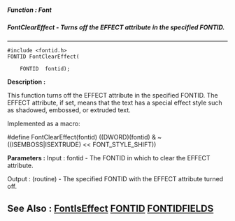 ##### Function : Font
##### FontClearEffect - Turns off the EFFECT attribute in the specified FONTID.
---
```
#include <fontid.h>
FONTID FontClearEffect(

	FONTID  fontid);
```
**Description :**

This function turns off the EFFECT attribute in the specified FONTID.  The 
EFFECT attribute, if set, means that the text has a special effect style such 
as shadowed, embossed, or extruded text.

Implemented as a macro:

#define FontClearEffect(fontid) ((DWORD)(fontid) & ~((ISEMBOSS|ISEXTRUDE) << 
FONT_STYLE_SHIFT))

**Parameters :**
Input :
fontid  -  The FONTID in which to clear the EFFECT attribute.

Output :
(routine)  -  The specified FONTID with the EFFECT attribute turned off.



**See Also :**
[FontIsEffect](/domino-c-api-docs/reference/Func/FontIsEffect)
[FONTID](/domino-c-api-docs/reference/Data/FONTID)
[FONTIDFIELDS](/domino-c-api-docs/reference/Data/FONTIDFIELDS)
---
